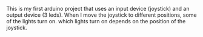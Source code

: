 This is my first arduino project that uses an input device (joystick) and an output device (3 leds). When I move the joystick to different positions, some of the lights turn on. which lights turn on depends on the position of the joystick. 

